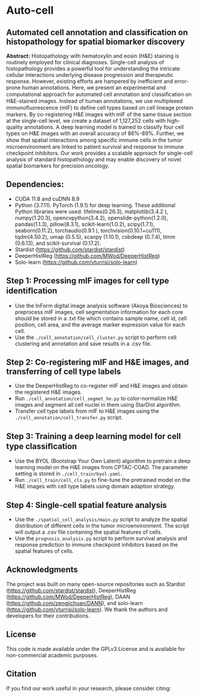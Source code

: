 Auto-cell  
===========
## Automated cell annotation and classification on histopathology for spatial biomarker discovery

**Abstract:** Histopathology with hematoxylin and eosin (H&E) staining is routinely employed for clinical diagnoses. Single-cell analysis of histopathology provides a powerful tool for understanding the intricate cellular interactions underlying disease progression and therapeutic response. However, existing efforts are hampered by inefficient and error-prone human annotations. Here, we present an experimental and computational approach for automated cell annotation and classiﬁcation on H&E-stained images. Instead of human annotations, we use multiplexed immunoﬂuorescence (mIF) to deﬁne cell types based on cell lineage protein markers. By co-registering H&E images with mIF of the same tissue section at the single-cell level, we create a dataset of 1,127,252 cells with high-quality annotations. A deep learning model is trained to classify four cell types on H&E images with an overall accuracy of 86%-89%. Further, we show that spatial interactions among speciﬁc immune cells in the tumor microenvironment are linked to patient survival and response to immune checkpoint inhibitors. Our work provides a scalable approach for single-cell analysis of standard histopathology and may enable discovery of novel spatial biomarkers for precision oncology.

## Dependencies:
* CUDA 11.8 and cuDNN 8.9
* Python (3.7.11). PyTorch (1.9.1) for deep learning. These additional Python libraries were used: lifelines(0.26.3), matplotlib(3.4.2 ), numpy(1.20.3), opencvpython(3.4.2), openslide-python(1.2.0), pandas(1.1.3), pillow(8.3.1), scikit-learn(1.0.2), scipy(1.7.1), seaborn(0.11.2), torchaudio(0.9.1 ), torchvision(0.10.1+cu111), tqdm(4.50.2), umap (0.5.5), scanpy (1.10.1), csbdeep (0.7.4), timm (0.6.13), and scikit-survival (0.17.2).
* Stardist (https://github.com/stardist/stardist)
* DeeperHistReg (https://github.com/MWod/DeeperHistReg)
* Solo-learn (https://github.com/vturrisi/solo-learn)

## Step 1: Processing mIF images for cell type identiﬁcation
* Use the InForm digital image analysis software (Akoya Biosciences) to preprocess mIF images, cell segmentation information for each core should be stored in a .txt file which contains sample name, cell id, cell position, cell area, and the average marker expression value for each cell.
* Use the `./cell_annotation/cell_cluster.py` script to perform cell clustering and annotation and save results in a .csv file.

## Step 2: Co-registering mIF and H&E images, and transferring of cell type labels
* Use the DeeperHistReg to co-register mIF and H&E images and obtain the registered H&E images.
* Run `./cell_annotation/cell_segmet_he.py` to color-normalize H&E images and segment all cell nuclei in them using StarDist algorithm.
* Transfer cell type labels from mIF to H&E images using the `./cell_annotation/cell_transfer.py` script.

## Step 3: Training a deep learning model for cell type classiﬁcation
* Use the BYOL (Bootstrap Your Own Latent) algorithm to pretrain a deep learning model on the H&E images from CPTAC-COAD. The parameter setting is stored in `./cell_train/byol.yaml`.
* Run `./cell_train/cell_cls.py` to fine-tune the pretrained model on the H&E images with cell type labels using domain adaption strategy.

## Step 4: Single-cell spatial feature analysis
* Use the `./spatial_cell_analysis/main.py` script to analyze the spatial distribution of different cells in the tumor microenvironment. The script will output a .csv file containing the spatial features of cells.
* Use the `prognosis_analysis.py` script to perform survival analysis and response prediction to immune checkpoint inhibitors based on the spatial features of cells.

## Acknowledgments
The project was built on many open-source repositories such as Stardist (https://github.com/stardist/stardist), DeeperHistReg (https://github.com/MWod/DeeperHistReg), DAAN (https://github.com/zengjichuan/DANN), and solo-learn (https://github.com/vturrisi/solo-learn). We thank the authors and developers for their contributions.
## License
This code is made available under the GPLv3 License and is available for non-commercial academic purposes.
## Citation
If you find our work useful in your research, please consider citing:


